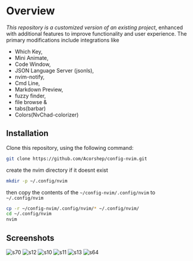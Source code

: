 # Overview
*This repository is a customized version of an existing project*, enhanced with additional features to improve functionality and user experience. The primary modifications include integrations like
* Which Key, 
* Mini Animate, 
* Code Window, 
* JSON Language Server (jsonls),
* nvim-notify,
* Cmd Line,
* Markdown Preview,
* fuzzy finder,
* file browse &
* tabs(barbar)
* Colors(NvChad-colorizer)

## Installation

Clone this repository, using the following command:

```bash
git clone https://github.com/Acorshep/config-nvim.git
```
create the nvim directory if it doesnt exist
```bash
mkdir -p ~/.config/nvim
```
then copy the contents of the ```~/config-nvim/.config/nvim``` to ```~/.config/nvim```
```bash
cp -r ~/config-nvim/.config/nvim/* ~/.config/nvim/
cd ~/.config/nvim
nvim
```

## Screenshots
![s70](https://github.com/user-attachments/assets/6bb68d9c-eabe-4193-8d86-74a5484a4fcb)
![s12](https://github.com/user-attachments/assets/09446fad-f7c4-4a7c-b99c-70bd8d418cfb)
![s10](https://github.com/user-attachments/assets/c5271123-1dec-45d5-b66f-393162529161)
![s11](https://github.com/user-attachments/assets/42609be3-ef4d-4c40-a5be-4ea1f821e2ab)
![s13](https://github.com/user-attachments/assets/d4c0f40c-cba1-49b6-9f76-be8d350b8d01)
![s64](https://github.com/user-attachments/assets/5172d87d-25ac-4288-97ee-54a52546fdbd)
